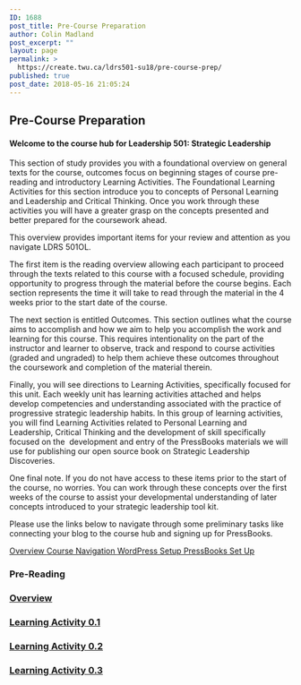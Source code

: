 ```yaml
---
ID: 1688
post_title: Pre-Course Preparation
author: Colin Madland
post_excerpt: ""
layout: page
permalink: >
  https://create.twu.ca/ldrs501-su18/pre-course-prep/
published: true
post_date: 2018-05-16 21:05:24
---
```

<!--themify_builder_static--><h2>Pre-Course Preparation<br/></h2>
 <h4>Welcome to the course hub for Leadership 501: Strategic Leadership</h4><p>This section of study provides you with a foundational overview on general texts for the course, outcomes focus on beginning stages of course pre-reading and introductory Learning Activities. The Foundational Learning Activities for this section introduce you to concepts of Personal Learning and Leadership and Critical Thinking. Once you work through these activities you will have a greater grasp on the concepts presented and better prepared for the coursework ahead.</p><p>This overview provides important items for your review and attention as you navigate LDRS 501OL.</p><p>The first item is the reading overview allowing each participant to proceed through the texts related to this course with a focused schedule, providing opportunity to progress through the material before the course begins. Each section represents the time it will take to read through the material in the 4 weeks prior to the start date of the course.</p><p>The next section is entitled Outcomes. This section outlines what the course aims to accomplish and how we aim to help you accomplish the work and learning for this course. This requires intentionality on the part of the instructor and learner to observe, track and respond to course activities (graded and ungraded) to help them achieve these outcomes throughout the coursework and completion of the material therein.</p><p>Finally, you will see directions to Learning Activities, specifically focused for this unit. Each weekly unit has learning activities attached and helps develop competencies and understanding associated with the practice of progressive strategic leadership habits. In this group of learning activities, you will find Learning Activities related to Personal Learning and Leadership, Critical Thinking and the development of skill specifically focused on the  development and entry of the PressBooks materials we will use for publishing our open source book on Strategic Leadership Discoveries.</p><p>One final note. If you do not have access to these items prior to the start of the course, no worries. You can work through these concepts over the first weeks of the course to assist your developmental understanding of later concepts introduced to your strategic leadership tool kit.</p>
 <p>Please use the links below to navigate through some preliminary tasks like connecting your blog to the course hub and signing up for PressBooks.</p>
 
 <a href="https://create.twu.ca/ldrs501-su18/unit-1/"> Overview </a> <a href="https://create.twu.ca/ldrs501-su18/navigating-a-connected-course/"> Course Navigation </a> <a href="https://create.twu.ca/ldrs501-su18/wordpress-settings/"> WordPress Setup </a> <a href="https://create.twu.ca/ldrs501-su18/accessing-pressbooks"> PressBooks Set Up </a> 
<h3>Pre-Reading<br/></h3>
 
 <a href="https://create.twu.ca/ldrs501-su18/week-0/" > 
 
 </a> 
 <h3><a href="https://create.twu.ca/ldrs501-su18/week-0/">Overview</a></h3> 
 
 
 <a href="https://create.twu.ca/ldrs501-su18/activity-0-1/" > 
 
 </a> 
 <h3><a href="https://create.twu.ca/ldrs501-su18/activity-0-1/">Learning Activity 0.1</a></h3> 
 
 
 <a href="https://create.twu.ca/ldrs501-su18/activity-0-2" > 
 
 </a> 
 <h3><a href="https://create.twu.ca/ldrs501-su18/activity-0-2">Learning Activity 0.2</a></h3> 
 
 
 <a href="https://create.twu.ca/ldrs501-su18/activity-0-2" > 
 
 </a> 
 <h3><a href="https://create.twu.ca/ldrs501-su18/activity-0-2">Learning Activity 0.3</a></h3><!--/themify_builder_static-->